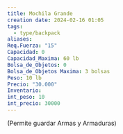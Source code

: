 ```yaml
---
title: Mochila Grande
creation date: 2024-02-16 01:05
tags:
  - type/backpack
aliases: 
Req.Fuerza: "15"
Capacidad: 0
Capacidad_Maxima: 60 lb
Bolsa_de_Objetos: 0
Bolsa_de_Objetos Maxima: 3 bolsas
Peso: 10 lb
Precio: "30.000"
Inventario: 
int_peso: 10
int_precio: 30000
---
```

(Permite guardar Armas y Armaduras)
